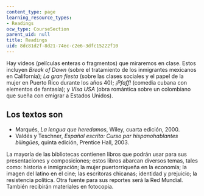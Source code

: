 ```yaml
---
content_type: page
learning_resource_types:
- Readings
ocw_type: CourseSection
parent_uid: null
title: Readings
uid: 8dc81d2f-8d21-74ec-c2e6-3dfc15222f10
---
```


Hay videos (películas enteras o fragmentos) que miraremos en clase. Estos incluyen _Break of Dawn_ (sobre el tratamiento de los inmigrantes mexicanos en California); _La gran fiesta_ (sobre las clases sociales y el papel de la mujer en Puerto Rico durante los años 40); _¡Pfaff!_ (comedia cubana con elementos de fantasía); y _Visa USA_ (obra romántica sobre un colombiano que sueña con emigrar a Estados Unidos).

Los textos son
--------------

*   Marqués, _La lengua que heredamos_, Wiley, cuarta edición, 2000.
*   Valdés y Teschner, _Español escrito: Curso par hispanohablantes bilingües_, quinta edición, Prentice Hall, 2003.

La mayoría de las bibliotecas contienen libros que podrán usar para sus presentaciones y composiciones; estos libros abarcan diversos temas, tales como: historia e inmigración; la mujer puertorriqueña en la economía; la imagen del latino en el cine; las escritoras chicanas; identidad y prejuicio; la resistencia política. Otra fuente para sus reportes será la Red Mundial. También recibirán materiales en fotocopia.